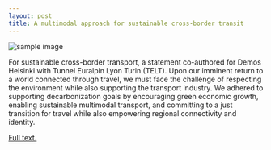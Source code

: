 ```yaml
---
layout: post
title: A multimodal approach for sustainable cross-border transit
---
```


![sample image]({{site.baseurl}}/assets/images/20211016telt/TELT_sustainable_mobility_camiano_cerrone.png)

For sustainable cross-border transport, a statement co-authored for Demos Helsinki with Tunnel Euralpin Lyon Turin (TELT). Upon our imminent return to a world connected through travel, we must face the challenge of respecting the environment while also supporting the transport industry. We adhered to supporting decarbonization goals by encouraging green economic growth, enabling sustainable multimodal transport, and committing to a just transition for travel while also empowering regional connectivity and identity.

[Full text.](https://demoshelsinki.fi/referenssit/a-multimodal-approach-for-sustainable-cross-border-transit/)
